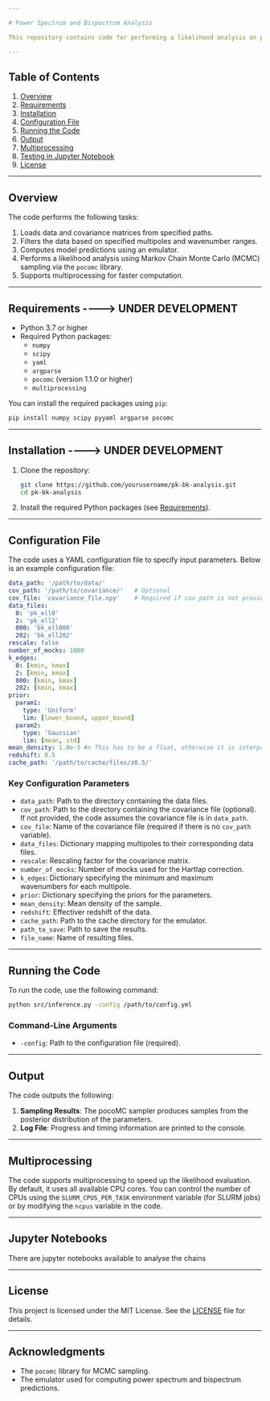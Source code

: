 ```yaml
---

# Power Spectrum and Bispectrum Analysis

This repository contains code for performing a likelihood analysis on power spectrum (`Pk`) and bispectrum (`Bk`) data using the emulator BIKER. The code is designed to work with `yml` configuration files, allowing for flexible and reproducible analysis.

---
```


## Table of Contents

1. [Overview](#overview)
2. [Requirements](#requirements)
3. [Installation](#installation)
4. [Configuration File](#configuration-file)
5. [Running the Code](#running-the-code)
6. [Output](#output)
7. [Multiprocessing](#multiprocessing)
8. [Testing in Jupyter Notebook](#testing-in-jupyter-notebook)
9. [License](#license)

---

## Overview

The code performs the following tasks:
1. Loads data and covariance matrices from specified paths.
2. Filters the data based on specified multipoles and wavenumber ranges.
3. Computes model predictions using an emulator.
4. Performs a likelihood analysis using Markov Chain Monte Carlo (MCMC) sampling via the `pocomc` library.
5. Supports multiprocessing for faster computation.

---

## Requirements ----> UNDER DEVELOPMENT

- Python 3.7 or higher
- Required Python packages:
  - `numpy`
  - `scipy`
  - `yaml`
  - `argparse`
  - `pocomc` (version 1.1.0 or higher)
  - `multiprocessing`

You can install the required packages using `pip`:

```bash
pip install numpy scipy pyyaml argparse pocomc
```

---

## Installation ----> UNDER DEVELOPMENT

1. Clone the repository:

   ```bash
   git clone https://github.com/yourusername/pk-bk-analysis.git
   cd pk-bk-analysis
   ```

2. Install the required Python packages (see [Requirements](#requirements)).

---

## Configuration File

The code uses a YAML configuration file to specify input parameters. Below is an example configuration file:

```yaml
data_path: '/path/to/data/'
cov_path: '/path/to/covariance/'   # Optional
cov_file: 'covariance_file.npy'    # Required if cov_path is not provided
data_files:
  0: 'pk_ell0'
  2: 'pk_ell2'
  000: 'bk_ell000'
  202: 'bk_ell202'
rescale: false
number_of_mocks: 1000
k_edges:
  0: [kmin, kmax]
  2: [kmin, kmax]
  000: [kmin, kmax]
  202: [kmin, kmax]
prior:
  param1:
    type: 'Uniform'
    lim: [lower_bound, upper_bound]
  param2:
    type: 'Gaussian'
    lim: [mean, std]
mean_density: 1.0e-3 #n This has to be a float, otherwise it is interpreted as a string.
redshift: 0.5
cache_path: '/path/to/cache/files/z0.5/'
```

### Key Configuration Parameters

- `data_path`: Path to the directory containing the data files.
- `cov_path`: Path to the directory containing the covariance file (optional). If not provided, the code assumes the covariance file is in `data_path`.
- `cov_file`: Name of the covariance file (required if there is no `cov_path` variable).
- `data_files`: Dictionary mapping multipoles to their corresponding data files.
- `rescale`: Rescaling factor for the covariance matrix.
- `number_of_mocks`: Number of mocks used for the Hartlap correction.
- `k_edges`: Dictionary specifying the minimum and maximum wavenumbers for each multipole.
- `prior`: Dictionary specifying the priors for the parameters.
- `mean_density`: Mean density of the sample.
- `redshift`: Effectiver redshift of the data.
- `cache_path`: Path to the cache directory for the emulator.
- `path_to_save`: Path to save the results.
- `file_name`: Name of resulting files.

---

## Running the Code

To run the code, use the following command:

```bash
python src/inference.py -config /path/to/config.yml
```

### Command-Line Arguments

- `-config`: Path to the configuration file (required).

---

## Output

The code outputs the following:
1. **Sampling Results**: The pocoMC sampler produces samples from the posterior distribution of the parameters.
2. **Log File**: Progress and timing information are printed to the console.

---

## Multiprocessing

The code supports multiprocessing to speed up the likelihood evaluation. By default, it uses all available CPU cores. You can control the number of CPUs using the `SLURM_CPUS_PER_TASK` environment variable (for SLURM jobs) or by modifying the `ncpus` variable in the code.

---

## Jupyter Notebooks

There are jupyter notebooks available to analyse the chains

---

## License

This project is licensed under the MIT License. See the [LICENSE](LICENSE) file for details.

---

## Acknowledgments

- The `pocomc` library for MCMC sampling.
- The emulator used for computing power spectrum and bispectrum predictions.

